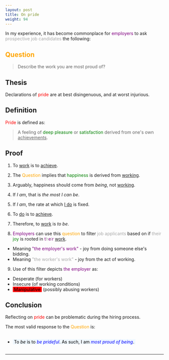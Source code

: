 ```yaml
---
layout: post
title: On pride
weight: 94
---
```


In my experience, it has become commonplace for <span style="color: purple;">employers</span> to ask <span style="color: DarkGray;">prospective job candidates</span> the following:

## <span style="color: orange;">Question</span>

> Describe the work you are most proud of?

## Thesis

Declarations of <span style="color: red;">pride</span> are at best disingenuous, and at worst injurious.

## Definition

<span style="color: red;">Pride</span> is defined as:

> A feeling of <span style="color: green;">deep pleasure</span> or <span style="color: green;">satisfaction</span> derived from one's own <u>achievements</u>.

## Proof

1. To <u>work</u> is to <u>achieve</u>.

2. The <span style="color: orange;">Question</span> implies that <span style="color: green;">happiness</span> is derived from <u>working</u>.

3. Arguably, happiness should come from _being_, not <u>working</u>.

4. If _I am_, that is _the most I can be_.

5. If _I am_, the rate at which <u>I do</u> is fixed.

6. To <u>do</u> is to <u>achieve</u>.

7. Therefore, to <u>work</u> is _to be_.

8. <span style="color: purple;">Employers</span> can use this <span style="color: orange;">question</span> to filter <span style="color: DarkGray;">job applicants</span> based on if <span style="color: DarkGray;">their</span> <span style="color: green;">joy</span> is rooted in <span style="color: purple;">t</span><span style="color: DarkGray;">h</span><span style="color: purple;">e</span><span style="color: DarkGray;">i</span><span style="color: purple;">r</span> <u>work</u>.

  - Meaning <span style="color: purple;">"the employer's work"</span> - joy from doing someone else's bidding.
  - Meaning <span style="color: DarkGray;">"the worker's work"</span> - joy from the act of working.

9. Use of this filter depicts <span style="color: purple;">the employer</span> as:

  * Desperate (for workers)
  * Insecure (of working conditions)
  * <mark style="background-color: red; padding: 0 4px;">Manipulative</mark> (possibly abusing workers)

## Conclusion

Reflecting on <span style="color: red;">pride</span> can be problematic during the hiring process.

The most valid response to the <span style="color: orange;">Question</span> is:<br><br>

* <mark style="background-color: AliceBlue; padding: 0 4px;">To <span style="font-style: italic;">be</span> is to <span style="font-style: italic; color: blue;">be prideful</span>. As such, I am <span style="font-style: italic; color: blue;">most proud of being</span>.</mark><br><br>

---
